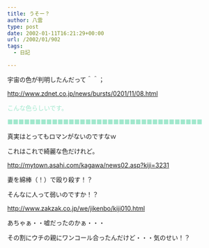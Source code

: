 ```yaml
---
title: うそー？
author: 八雲
type: post
date: 2002-01-11T16:21:29+00:00
url: /2002/01/902
tags:
  - 日記

---
```

宇宙の色が判明したんだって＾＾；
  
http://www.zdnet.co.jp/news/bursts/0201/11/08.html
  
<font color="#A1E8CD"> こんな色らしいです。
  
■■■■■■■■■■■■■■■■■■■■■■■■■■■■■■■■■■■</font>
  
真実はとってもロマンがないのですなｗ
  
これはこれで綺麗な色だけれど。

http://mytown.asahi.com/kagawa/news02.asp?kiji=3231
  
妻を綿棒（！）で殴り殺す！？
  
そんなに人って弱いのですか！？

http://www.zakzak.co.jp/we/jikenbo/kiji010.html
  
あちゃぁ・・嘘だったのかぁ・・・
  
その割にウチの親にワンコール合ったんだけど・・・気のせい！？
